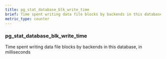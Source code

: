 ```yaml
---
title: pg_stat_database_blk_write_time
brief: Time spent writing data file blocks by backends in this database, in milliseconds
metric_type: counter
---
```

### pg_stat_database_blk_write_time

Time spent writing data file blocks by backends in this database, in milliseconds